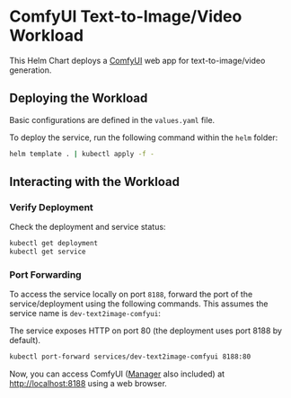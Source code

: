 # ComfyUI Text-to-Image/Video Workload

This Helm Chart deploys a [ComfyUI](https://github.com/comfyanonymous/ComfyUI) web app for text-to-image/video generation.

## Deploying the Workload

Basic configurations are defined in the `values.yaml` file.

To deploy the service, run the following command within the `helm` folder:

```bash
helm template . | kubectl apply -f -
```

## Interacting with the Workload

### Verify Deployment

Check the deployment and service status:

```bash
kubectl get deployment
kubectl get service
```

### Port Forwarding

To access the service locally on port `8188`, forward the port of the service/deployment using the following commands. This assumes the service name is `dev-text2image-comfyui`:

The service exposes HTTP on port 80 (the deployment uses port 8188 by default).

```bash
kubectl port-forward services/dev-text2image-comfyui 8188:80
```

Now, you can access ComfyUI ([Manager](https://github.com/ltdrdata/ComfyUI-Manager) also included) at [http://localhost:8188](http://localhost:8188) using a web browser.
